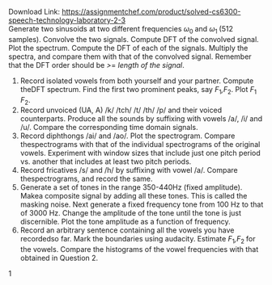 Download Link: https://assignmentchef.com/product/solved-cs6300-speech-technology-laboratory-2-3
<br>
Generate two sinusoids at two different frequencies <em>ω</em><sub>0 </sub>and <em>ω</em><sub>1 </sub>(512 samples). Convolve the two signals. Compute DFT of the convolved signal. Plot the spectrum. Compute the DFT of each of the signals. Multiply the spectra, and compare them with that of the convolved signal. Remember that the DFT order should be <em>&gt;</em>= <em>length of the signal</em>.

<ol>

 <li>Record isolated vowels from both yourself and your partner. Compute theDFT spectrum. Find the first two prominent peaks, say <em>F</em><sub>1</sub><em>,F</em><sub>2</sub>. Plot <em>F</em><sub>1 </sub> <em>F</em><sub>2</sub>.</li>

 <li>Record unvoiced (UA, A) /k/ /tch/ /t/ /th/ /p/ and their voiced counterparts. Produce all the sounds by suffixing with vowels /a/, /i/ and /u/. Compare the corresponding time domain signals.</li>

 <li>Record diphthongs /ai/ and /ao/. Plot the spectrogram. Compare thespectrograms with that of the individual spectrograms of the original vowels. Experiment with window sizes that include just one pitch period vs. another that includes at least two pitch periods.</li>

 <li>Record fricatives /s/ and /h/ by suffixing with vowel /a/. Compare thespectrograms, and record the same.</li>

 <li>Generate a set of tones in the range 350-440Hz (fixed amplitude). Makea composite signal by adding all these tones. This is called the masking noise. Next generate a fixed frequency tone from 100 Hz to that of 3000 Hz. Change the amplitude of the tone until the tone is just discernible. Plot the tone amplitude as a function of frequency.</li>

 <li>Record an arbitrary sentence containing all the vowels you have recordedso far. Mark the boundaries using audacity. Estimate <em>F</em><sub>1</sub><em>,F</em><sub>2 </sub>for the vowels. Compare the histograms of the vowel frequencies with that obtained in Question 2.</li>

</ol>

1